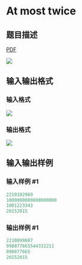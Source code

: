 # At most twice

## 题目描述

[problemUrl]: https://uva.onlinejudge.org/index.php?option=com_onlinejudge&Itemid=8&category=866&page=show_problem&problem=4892

[PDF](https://uva.onlinejudge.org/external/130/p13004.pdf)

![](https://cdn.luogu.com.cn/upload/vjudge_pic/UVA13004/d0308aa05abc31a671c5c654cf3fa7959d4e0032.png)

## 输入输出格式

### 输入格式

![](https://cdn.luogu.com.cn/upload/vjudge_pic/UVA13004/e706b2524947dbbab79305600a1927f9bf850e7c.png)

### 输出格式

![](https://cdn.luogu.com.cn/upload/vjudge_pic/UVA13004/a46a8aede09e45615469ff1579f88b38cf619971.png)

## 输入输出样例

### 输入样例 #1

```cpp
2210102960
1000000000000000000
1001223343
20152015
```


### 输出样例 #1

```cpp
2210099887
998877665544332211
998877665
20152015
```


